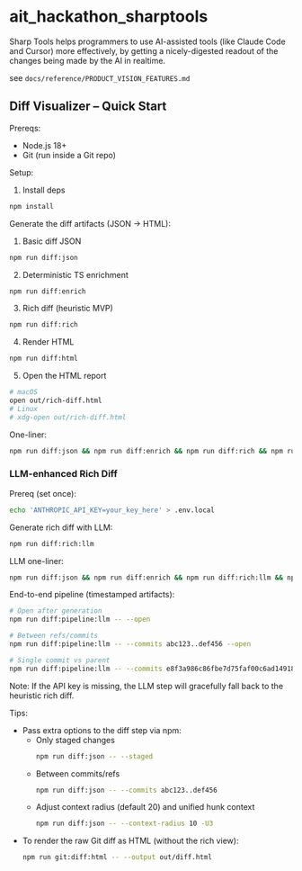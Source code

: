 # ait_hackathon_sharptools

Sharp Tools helps programmers to use AI-assisted tools (like Claude Code and Cursor) more effectively, by getting a nicely-digested readout of the changes being made by the AI in realtime.

see `docs/reference/PRODUCT_VISION_FEATURES.md`

## Diff Visualizer – Quick Start

Prereqs:
- Node.js 18+
- Git (run inside a Git repo)

Setup:
1) Install deps
```bash
npm install
```

Generate the diff artifacts (JSON → HTML):
1) Basic diff JSON
```bash
npm run diff:json
```
2) Deterministic TS enrichment
```bash
npm run diff:enrich
```
3) Rich diff (heuristic MVP)
```bash
npm run diff:rich
```
4) Render HTML
```bash
npm run diff:html
```
5) Open the HTML report
```bash
# macOS
open out/rich-diff.html
# Linux
# xdg-open out/rich-diff.html
```

One-liner:
```bash
npm run diff:json && npm run diff:enrich && npm run diff:rich && npm run diff:html && open out/rich-diff.html
```

### LLM-enhanced Rich Diff

Prereq (set once):
```bash
echo 'ANTHROPIC_API_KEY=your_key_here' > .env.local
```

Generate rich diff with LLM:
```bash
npm run diff:rich:llm
```

LLM one-liner:
```bash
npm run diff:json && npm run diff:enrich && npm run diff:rich:llm && npm run diff:html && open out/rich-diff.html
```

End-to-end pipeline (timestamped artifacts):
```bash
# Open after generation
npm run diff:pipeline:llm -- --open

# Between refs/commits
npm run diff:pipeline:llm -- --commits abc123..def456 --open

# Single commit vs parent
npm run diff:pipeline:llm -- --commits e8f3a986c86fbe7d75faf00c6ad149182f74581c --open
```

Note: If the API key is missing, the LLM step will gracefully fall back to the heuristic rich diff.

Tips:
- Pass extra options to the diff step via npm:
  - Only staged changes
    ```bash
    npm run diff:json -- --staged
    ```
  - Between commits/refs
    ```bash
    npm run diff:json -- --commits abc123..def456
    ```
  - Adjust context radius (default 20) and unified hunk context
    ```bash
    npm run diff:json -- --context-radius 10 -U3
    ```
- To render the raw Git diff as HTML (without the rich view):
  ```bash
  npm run git:diff:html -- --output out/diff.html
  ```
